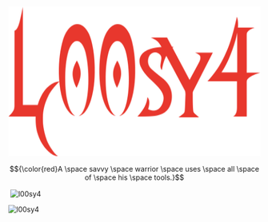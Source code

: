 
<p align="center">
  <img width="600" height="300" src="/name.png">
</p>

$${\color{red}A \space savvy \space warrior \space uses \space all \space of \space his \space tools.}$$





<p>&nbsp;<img align="center" src="https://github-readme-stats.vercel.app/api?username=l00sy4&theme=shadow_red&show_icons=true&locale=en" alt="l00sy4" /></p>

<p><img align="inline-block" src="https://github-readme-streak-stats.herokuapp.com/?user=l00sy4&theme=shadow_red" alt="l00sy4" /></p>
